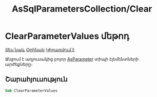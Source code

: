 ﻿---
layout: page
title: "AsSqlParametersCollection/Clear"
---


# ClearParameterValues մեթոդ

[Տես նաև](../AsGrid.md) [Օրինակ]() [Կիրառվում է](../AsGrid.md) 

Ջնջում է աղյուսակից բոլոր [AsParameter](/AsParameter.md) տիպի էլեմենտների արժեքները։

## Շարահյուսություն

``` vb
Sub ClearParameterValues
```
